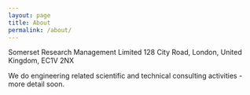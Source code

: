 ```yaml
---
layout: page
title: About
permalink: /about/
---
```


Somerset Research Management Limited
128 City Road,
London,
United Kingdom,
EC1V 2NX

We do engineering related scientific and technical consulting activities - more detail soon.

